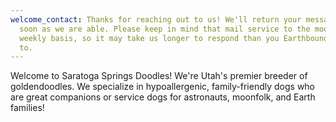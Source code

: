 ```yaml
---
welcome_contact: Thanks for reaching out to us! We'll return your message as
  soon as we are able. Please keep in mind that mail service to the moon is on a
  weekly basis, so it may take us longer to respond than you Earthbound are used
  to.
---
```

Welcome to Saratoga Springs Doodles! We're Utah's premier breeder of goldendoodles. We specialize in hypoallergenic, family-friendly dogs who are great companions or service dogs for astronauts, moonfolk, and Earth families!